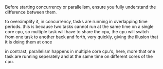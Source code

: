 Before starting concurrency or parallelism, ensure you fully understand the difference between them.

to oversimplify it, in concurrency, tasks are running in overlapping time periods. this is because two tasks cannot run at the same time on a single core cpu, so multiple task will have to share the cpu, the cpu will switch from one task to another back and forth, very quickly, giving the illusion that it is doing them at once

in contrast, parallelism happens in multiple core cpu's, here, more that one task are running seperately and at the same time on different cores of the cpu.
